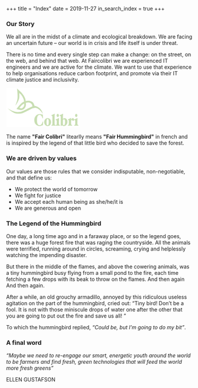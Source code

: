 +++
title = "Index"
date = 2019-11-27
in_search_index = true
+++
### Our Story

We all are in the midst of a climate and ecological breakdown. We are facing an uncertain future – our world is in crisis and life itself is under threat. 

There is no time and every single step can make a change: on the street, on the web, and behind that web. At Faircolibri we are experienced IT engineers and we are active for the climate. We want to use that experience to help organisations reduce carbon footprint, and promote via their IT climate justice and inclusivity.

<img src="faircolibri-logo-text.png" width="200">

The name **"Fair Colibri"** litearlly means **"Fair Hummingbird"** in french and is inspired by the legend of that little bird who decided to save the forest. 

### We are driven by values

Our values ​​are those rules that we consider indisputable, non-negotiable, and that define us:
* We protect the world of tomorrow
* We fight for justice
* We accept each human being as she/he/it is
* We are generous and open

### The Legend of the Hummingbird

One day, a long time ago and in a faraway place, or so the legend goes, there was a huge forest fire that was raging the countryside. All the animals were terrified, running around in circles, screaming, crying and helplessly watching the impending disaster.

But there in the middle of the flames, and above the cowering animals, was a tiny hummingbird busy flying from a small pond to the fire, each time fetching a few drops with its beak to throw on the flames. And then again And then again.

After a while, an old grouchy armadillo, annoyed by this ridiculous useless agitation on the part of the hummingbird, cried out: “Tiny bird! Don’t be a fool. It is not with those miniscule drops of water one after the other that you are going to put out the fire and save us all! ”

To which the hummingbird replied, _“Could be, but I’m going to do my bit”_.

### A final word

_“Maybe we need to re-engage our smart, energetic youth around the world to be farmers and find fresh, green technologies that will feed the world more fresh greens”_

ELLEN GUSTAFSON
